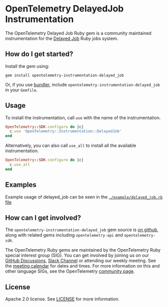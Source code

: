 # OpenTelemetry DelayedJob Instrumentation

The OpenTelemetry Delayed Job Ruby gem is a community maintained instrumentation for the [Delayed Job][delayedjob-home] Ruby jobs system.

## How do I get started?

Install the gem using:

```console
gem install opentelemetry-instrumentation-delayed_job
```

Or, if you use [bundler][bundler-home], include `opentelemetry-instrumentation-delayed_job` in your `Gemfile`.

## Usage

To install the instrumentation, call `use` with the name of the instrumentation.

```ruby
OpenTelemetry::SDK.configure do |c|
  c.use 'OpenTelemetry::Instrumentation::DelayedJob'
end
```

Alternatively, you can also call `use_all` to install all the available instrumentation.

```ruby
OpenTelemetry::SDK.configure do |c|
  c.use_all
end
```

## Examples

Example usage of delayed_job can be seen in the [`./example/delayed_job.rb` file](https://github.com/open-telemetry/opentelemetry-ruby-contrib/blob/main/instrumentation/delayed_job/example/delayed_job.rb)

## How can I get involved?

The `opentelemetry-instrumentation-delayed_job` gem source is [on github][repo-github], along with related gems including `opentelemetry-api` and `opentelemetry-sdk`.

The OpenTelemetry Ruby gems are maintained by the OpenTelemetry Ruby special interest group (SIG). You can get involved by joining us on our [GitHub Discussions][discussions-url], [Slack Channel][slack-channel] or attending our weekly meeting. See the [meeting calendar][community-meetings] for dates and times. For more information on this and other language SIGs, see the OpenTelemetry [community page][ruby-sig].

## License

Apache 2.0 license. See [LICENSE][license-github] for more information.

[delayedjob-home]: https://github.com/collectiveidea/delayed_job
[bundler-home]: https://bundler.io
[repo-github]: https://github.com/open-telemetry/opentelemetry-ruby
[license-github]: https://github.com/open-telemetry/opentelemetry-ruby-contrib/blob/main/LICENSE
[ruby-sig]: https://github.com/open-telemetry/community#ruby-sig
[community-meetings]: https://github.com/open-telemetry/community#community-meetings
[slack-channel]: https://cloud-native.slack.com/archives/C01NWKKMKMY
[discussions-url]: https://github.com/open-telemetry/opentelemetry-ruby/discussions
